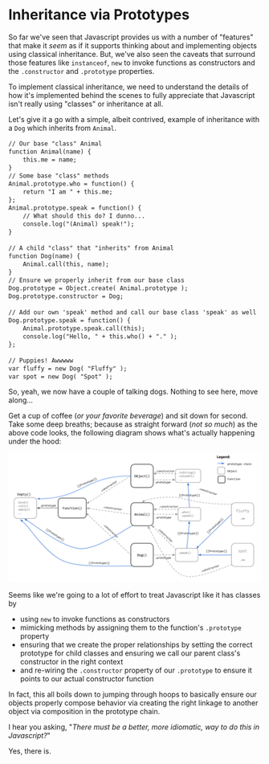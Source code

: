 # Inheritance via Prototypes

So far we've seen that Javascript provides us with a number of "features" that make it _seem_ as if it supports thinking about and implementing objects using classical inheritance. But, we've also seen the caveats that surround those features like `instanceof`, `new` to invoke functions as constructors and the `.constructor` and `.prototype` properties.

To implement classical inheritance, we need to understand the details of how it's implemented behind the scenes to fully appreciate that Javascript isn't really using "classes" or inheritance at all.

Let's give it a go with a simple, albeit contrived, example of inheritance with a `Dog` which inherits from `Animal`.

```text
// Our base "class" Animal
function Animal(name) {
    this.me = name;
}
// Some base "class" methods
Animal.prototype.who = function() {
    return "I am " + this.me;
};
Animal.prototype.speak = function() {
    // What should this do? I dunno...
    console.log("(Animal) speak!");
}

// A child "class" that "inherits" from Animal
function Dog(name) {
    Animal.call(this, name);
}
// Ensure we properly inherit from our base class
Dog.prototype = Object.create( Animal.prototype );
Dog.prototype.constructor = Dog;

// Add our own 'speak' method and call our base class 'speak' as well
Dog.prototype.speak = function() {
    Animal.prototype.speak.call(this); 
    console.log("Hello, " + this.who() + "." );
};

// Puppies! Awwwww
var fluffy = new Dog( "Fluffy" );
var spot = new Dog( "Spot" );
```

So, yeah, we now have a couple of talking dogs. Nothing to see here, move along...

Get a cup of coffee \(_or your favorite beverage_\) and sit down for second. Take some deep breaths; because as straight forward \(_not so much_\) as the above code looks, the following diagram shows what's actually happening under the hood:

![](../.gitbook/assets/classical-inheritance-js-1.png)

Seems like we're going to a lot of effort to treat Javascript like it has classes by

* using `new` to invoke functions as constructors
* mimicking methods by assigning them to the function's `.prototype` property
* ensuring that we create the proper relationships by setting the correct prototype for child classes and ensuring we call our parent class's constructor in the right context
* and re-wiring the `.constructor` property of our `.prototype` to ensure it points to our actual constructor function

In fact, this all boils down to jumping through hoops to basically ensure our objects properly compose behavior via creating the right linkage to another object via composition in the prototype chain.

I hear you asking, "_There must be a better, more idiomatic, way to do this in Javascript?_"

Yes, there is.

